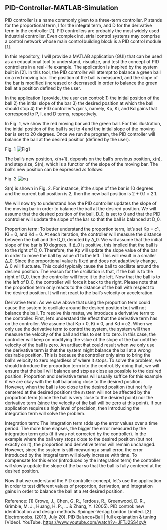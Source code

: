 ## PID-Controller-MATLAB-Simulation


PID controller is a name commonly given to a three-term controller. P stands for the proportional term, I for the integral term, and D for the derivative term in the controller [1]. PID controllers are probably the most widely used industrial controller. Even complex industrial control systems may comprise a control network whose main control building block is a PID control module [1].  

In this repository, I will provide a MATLAB application (GUI) that can be used as an educational tool to understand, visualize, and test the concept of PID controllers in a real-life example.  The application is inspired by the system built in [2]. In this tool, the PID controller will attempt to balance a green ball on a red moving bar. The position of the ball is measured, and the slope of the bar is modified (increased or decreased) in order to balance the green ball at a position defined by the user. 

In the application I provide, the user can control:
	1) the initial position of the ball
	2) the initial slope of the bar
	3) the desired position at which the ball should stop
	4) the PID controller’s gains, namely, Kp, Ki, and Kd gains that correspond to P, I, and D terms, respectively. 
	
In Fig. 1, we show the red moving bar and the green ball. For this illustration, the initial position of the ball is set to 4 and the initial slope of the moving bar is set to 20 degrees. Once we run the program, the PID controller will balance the ball at the desired position (defined by the user).
 
Fig. 1
![Fig1](https://user-images.githubusercontent.com/66024269/178178129-7e5fa69c-d071-48cb-a65b-4c176624d5bb.png)

The ball’s new position, x(n+1), depends on the ball’s previous position, x(n), and step size, S(n), which is a function of the slope of the moving bar. The ball’s new position can be expressed as follows:


Fig. 2
![eq](https://user-images.githubusercontent.com/66024269/178178398-b5ffb4f1-38a4-44cd-9193-54571066cdd2.PNG)



S(n) is shown in Fig. 2. For instance, if the slope of the bar is 10 degrees and the current ball position is 2, then the new ball position is 2 + 0.1 = 2.1. 
 

We will now try to understand how the PID controller updates the slope of the moving bar in order to balance the ball at the desired position. We will assume that the desired position of the ball, D_0, is set to 0 and that the PID controller will update the slope of the bar so that the ball is balanced at D_0. 

Proportion term:
To better understand the proportion term, let’s set Kp = c1, Ki = 0, and Kd = 0. At each iteration, the controller will measure the distance between the ball and the D_0, denoted by ∆_0. We will assume that the initial slope of the bar is 10 degrees. If ∆_0 is positive, this implied that the ball is to the right of D_0. Therefore, the Kp will update the slope value of the bar in order to move the ball by value c1 to the left. This will result in a smaller ∆_0. Since the proportional value is fixed and does not adaptively change, ∆_0 will fluctuate. This could typically cause the ball to oscillate around the desired position. The reason for the oscillation is that, if the ball is to the right of D_0, then the controller will force it to the left. Now that the ball is to the left of D_0, the controller will force it back to the right. Please note that the proportion term only reacts to the distance of the ball with respect to the desired position. It will not react to the ball’s velocity or acceleration. 

Derivative term:
As we saw above that using the proportion term could cause the system to oscillate around the desired position but will not balance the ball. To resolve this matter, we introduce a derivative term to the controller. First, let’s understand the effect that the derivative term has on the controller. We assume that Kp = 0, Ki = 0, and Kd = c2. 
When we only use the derivative term to control the system, the system will then measure the velocity of the ball and tries to set it to zero. In this case, the controller will keep on modifying the value of the slope of the bar until the velocity of the ball is zero. An artifact that could result when we only use the derivative term is that the system might balance the ball at a wrong desirable position. This is because the controller only aims to bring the ball’s velocity to zero regardless of where it stops. To solve the problem, we should introduce the proportion term into the control. By doing that, we will ensure that the ball will balance and stop as close as possible to the desired position. 
Proportion and derivative terms will usually suffice for this example if we are okay with the ball balancing close to the desired position. However, when the ball is too close to the desired position (but not fully centered at the desired position) the system will not be affected by the proportion term (since the ball is very close to the desired point) nor the derivative term (since the velocity of the ball will be zero at this point). If our application requires a high level of precision, then introducing the integration term will solve the problem.

Integration term:
The integration term adds up the error values over a time period. The more time elapses, the bigger the error measured by the integration term gets (if it was not corrected by the controller). In the example where the ball very stops close to the desired position (but not exactly on it), the proportion and derivative terms will remain unchanged. However, since the system is still measuring a small error, the error introduced by the integral term will slowly increase with time. To compensate for this error (introduced by the integration term) the controller will slowly update the slope of the bar so that the ball is fully centered at the desired position.  



Now that we understand the PID controller concept, let’s use the application in order to test different values of proportion, derivation, and integration gains in order to balance the ball at a set desired position. 



Reference:
[1] Crowe, J., Chen, G. R., Ferdous, R., Greenwood, D. R., Grimble, M. J., Huang, H. P., ... & Zhang, Y. (2005). PID control: new identification and design methods. Springer-Verlag London Limited.
[2] Electronoobs. (2019, July 20). PID Balance+Ball | full explanation & tuning [Video]. YouTube. https://www.youtube.com/watch?v=JFTJ2SS4xyA
